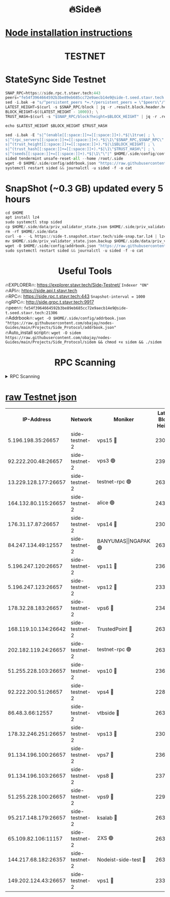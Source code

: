 <h1 align="center"> 🔥Side🔥</h1>

[Node installation instructions](https://github.com/obajay/nodes-Guides/tree/main/Projects/Side_Protocol)
=

<h1 align="center"> TESTNET</h1>

# StateSync Side Testnet
```python
SNAP_RPC=https://side.rpc.t.stavr.tech:443
peers="fe54f3964664592b3be89eb685cc72e9aecb14e9@side-t.seed.stavr.tech:21306"
sed -i.bak -e "s/^persistent_peers *=.*/persistent_peers = \"$peers\"/" $HOME/.side/config/config.toml
LATEST_HEIGHT=$(curl -s $SNAP_RPC/block | jq -r .result.block.header.height); \
BLOCK_HEIGHT=$((LATEST_HEIGHT - 1000)); \
TRUST_HASH=$(curl -s "$SNAP_RPC/block?height=$BLOCK_HEIGHT" | jq -r .result.block_id.hash)

echo $LATEST_HEIGHT $BLOCK_HEIGHT $TRUST_HASH

sed -i.bak -E "s|^(enable[[:space:]]+=[[:space:]]+).*$|\1true| ; \
s|^(rpc_servers[[:space:]]+=[[:space:]]+).*$|\1\"$SNAP_RPC,$SNAP_RPC\"| ; \
s|^(trust_height[[:space:]]+=[[:space:]]+).*$|\1$BLOCK_HEIGHT| ; \
s|^(trust_hash[[:space:]]+=[[:space:]]+).*$|\1\"$TRUST_HASH\"| ; \
s|^(seeds[[:space:]]+=[[:space:]]+).*$|\1\"\"|" $HOME/.side/config/config.toml
sided tendermint unsafe-reset-all --home /root/.side
wget -O $HOME/.side/config/addrbook.json "https://raw.githubusercontent.com/obajay/nodes-Guides/main/Projects/Side_Protocol/addrbook.json"
systemctl restart sided && journalctl -u sided -f -o cat
```
# SnapShot (~0.3 GB) updated every 5 hours
```python
cd $HOME
apt install lz4
sudo systemctl stop sided
cp $HOME/.side/data/priv_validator_state.json $HOME/.side/priv_validator_state.json.backup
rm -rf $HOME/.side/data
curl -o - -L https://side-t.snapshot.stavr.tech/side-snap.tar.lz4 | lz4 -c -d - | tar -x -C $HOME/.side --strip-components 2
mv $HOME/.side/priv_validator_state.json.backup $HOME/.side/data/priv_validator_state.json
wget -O $HOME/.side/config/addrbook.json "https://raw.githubusercontent.com/obajay/nodes-Guides/main/Projects/Side_Protocol/addrbook.json"
sudo systemctl restart sided && journalctl -u sided -f -o cat
```
 <h1 align="center"> Useful Tools</h1>
 
🔥EXPLORER🔥: https://explorer.stavr.tech/Side-Testnet/        `Indexer "ON"` \
🔥API🔥:      https://side.api.t.stavr.tech \
🔥RPC🔥:      https://side.rpc.t.stavr.tech:443              `Snapshot-interval = 1000` \
🔥gRPC🔥:     http://side.grpc.t.stavr.tech:9917 \
🔥peer🔥:     `fe54f3964664592b3be89eb685cc72e9aecb14e9@side-t.seed.stavr.tech:21306` \
🔥Addrbook🔥: ```wget -O $HOME/.side/config/addrbook.json "https://raw.githubusercontent.com/obajay/nodes-Guides/main/Projects/Side_Protocol/addrbook.json"``` \
🔥Auto_install script🔥:  `wget -O sidem https://raw.githubusercontent.com/obajay/nodes-Guides/main/Projects/Side_Protocol/sidem && chmod +x sidem && ./sidem`

<h1 align="center"> RPC Scanning</h1>

<details>
<summary>RPC Scanning</summary>

<h2 align="center"> We scan nodes in real time every 4 hours. And we provide the final result of RPC endpoints.
We cannot influence the operation of these nodes in any way. </h2>


```python
If Voting Power is higher than 0 --> then the Node is a validator of the network and may be subject to attack and be a potential threat to the chain.
```
```python
We marked such validators with a red symbol
```

</details>

[raw Testnet json](https://rpc-check.sidet.stavr.tech/sidet/rpc-sidet-result.json)
=


<table><tr><th>IP-Address</th><th>Network</th><th>Moniker</th><th>Latest Block Height</th><th>Earliest Block Height</th><th>Catching Up</th><th>Tx Index</th><th>Voting Power</th><th>Scan Time</th></tr><tr><td>5.196.198.35:26657</td><td>side-testnet-2</td><td>vps15 🔴</td><td>230882</td><td>1</td><td>False</td><td>on</td><td>107</td><td>2024-03-11T21:51:35.955694320UTC</td></tr><tr><td>92.222.200.48:26657</td><td>side-testnet-2</td><td>vps3 🟢</td><td>239217</td><td>1</td><td>False</td><td>on</td><td>0</td><td>2024-03-11T21:51:36.746309164UTC</td></tr><tr><td>13.229.128.177:26657</td><td>side-testnet-2</td><td>testnet-rpc 🟢</td><td>263022</td><td>1</td><td>False</td><td>on</td><td>0</td><td>2024-03-11T21:51:37.944970738UTC</td></tr><tr><td>164.132.80.115:26657</td><td>side-testnet-2</td><td>alice 🟢</td><td>243152</td><td>1</td><td>False</td><td>on</td><td>0</td><td>2024-03-11T21:51:39.019797943UTC</td></tr><tr><td>176.31.17.87:26657</td><td>side-testnet-2</td><td>vps14 🔴</td><td>230262</td><td>1</td><td>False</td><td>on</td><td>90</td><td>2024-03-11T21:51:39.909280710UTC</td></tr><tr><td>84.247.134.49:12557</td><td>side-testnet-2</td><td>BANYUMAS||NGAPAK 🟢</td><td>263023</td><td>1</td><td>False</td><td>off</td><td>0</td><td>2024-03-11T21:51:40.210091710UTC</td></tr><tr><td>5.196.247.120:26657</td><td>side-testnet-2</td><td>vps11 🔴</td><td>236353</td><td>1</td><td>False</td><td>on</td><td>90</td><td>2024-03-11T21:51:43.133967000UTC</td></tr><tr><td>5.196.247.123:26657</td><td>side-testnet-2</td><td>vps12 🔴</td><td>233330</td><td>1</td><td>False</td><td>on</td><td>90</td><td>2024-03-11T21:51:46.166939433UTC</td></tr><tr><td>178.32.28.183:26657</td><td>side-testnet-2</td><td>vps6 🔴</td><td>234583</td><td>1</td><td>False</td><td>on</td><td>90</td><td>2024-03-11T21:51:51.103596402UTC</td></tr><tr><td>168.119.10.134:26642</td><td>side-testnet-2</td><td>TrustedPoint 🔴</td><td>263025</td><td>1</td><td>False</td><td>off</td><td>20045722</td><td>2024-03-11T21:51:51.654634583UTC</td></tr><tr><td>202.182.119.24:26657</td><td>side-testnet-2</td><td>testnet-rpc 🟢</td><td>263025</td><td>1</td><td>False</td><td>on</td><td>0</td><td>2024-03-11T21:51:52.952229347UTC</td></tr><tr><td>51.255.228.103:26657</td><td>side-testnet-2</td><td>vps10 🔴</td><td>236667</td><td>1</td><td>False</td><td>on</td><td>90</td><td>2024-03-11T21:51:53.769777307UTC</td></tr><tr><td>92.222.200.51:26657</td><td>side-testnet-2</td><td>vps4 🔴</td><td>228359</td><td>1</td><td>False</td><td>on</td><td>90</td><td>2024-03-11T21:51:54.620465069UTC</td></tr><tr><td>86.48.3.66:12557</td><td>side-testnet-2</td><td>vtbside 🔴</td><td>263026</td><td>1</td><td>False</td><td>off</td><td>48584</td><td>2024-03-11T21:51:56.934537253UTC</td></tr><tr><td>178.32.246.251:26657</td><td>side-testnet-2</td><td>vps13 🔴</td><td>230258</td><td>1</td><td>False</td><td>on</td><td>90</td><td>2024-03-11T21:51:58.437695844UTC</td></tr><tr><td>91.134.196.100:26657</td><td>side-testnet-2</td><td>vps7 🔴</td><td>236526</td><td>1</td><td>False</td><td>on</td><td>90</td><td>2024-03-11T21:51:59.300299405UTC</td></tr><tr><td>91.134.196.103:26657</td><td>side-testnet-2</td><td>vps8 🔴</td><td>237919</td><td>1</td><td>False</td><td>on</td><td>165</td><td>2024-03-11T21:52:04.606335117UTC</td></tr><tr><td>51.255.228.100:26657</td><td>side-testnet-2</td><td>vps9 🔴</td><td>229203</td><td>1</td><td>False</td><td>on</td><td>90</td><td>2024-03-11T21:52:08.211876522UTC</td></tr><tr><td>95.217.148.179:26657</td><td>side-testnet-2</td><td>ksalab 🔴</td><td>263025</td><td>6001</td><td>False</td><td>off</td><td>55042</td><td>2024-03-11T21:51:51.415703100UTC</td></tr><tr><td>65.109.82.106:11157</td><td>side-testnet-2</td><td>2XS 🟢</td><td>263021</td><td>10001</td><td>False</td><td>off</td><td>0</td><td>2024-03-11T21:51:33.138831098UTC</td></tr><tr><td>144.217.68.182:26357</td><td>side-testnet-2</td><td>Nodeist-side-test 🔴</td><td>263026</td><td>123001</td><td>False</td><td>off</td><td>20046596</td><td>2024-03-11T21:51:57.554923352UTC</td></tr><tr><td>149.202.124.43:26657</td><td>side-testnet-2</td><td>vps1 🔴</td><td>233900</td><td>161001</td><td>False</td><td>on</td><td>90</td><td>2024-03-11T21:52:05.379567855UTC</td></tr></table>